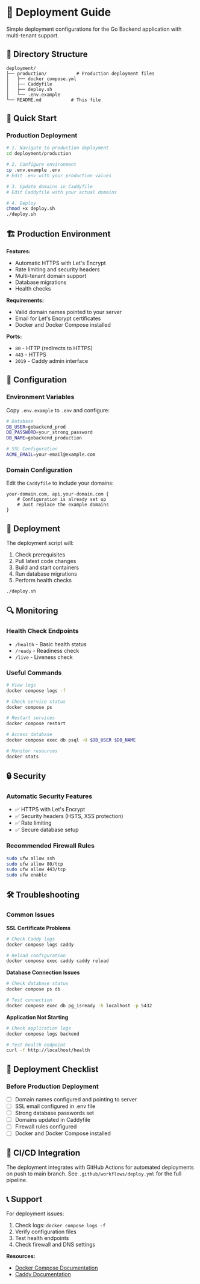 # 🚀 Deployment Guide

Simple deployment configurations for the Go Backend application with multi-tenant support.

## 📁 Directory Structure

```
deployment/
├── production/           # Production deployment files
│   ├── docker compose.yml
│   ├── Caddyfile
│   ├── deploy.sh
│   └── .env.example
└── README.md           # This file
```

## 🎯 Quick Start

### Production Deployment

```bash
# 1. Navigate to production deployment
cd deployment/production

# 2. Configure environment
cp .env.example .env
# Edit .env with your production values

# 3. Update domains in Caddyfile
# Edit Caddyfile with your actual domains

# 4. Deploy
chmod +x deploy.sh
./deploy.sh
```

## 🏗️ Production Environment

**Features:**
- Automatic HTTPS with Let's Encrypt
- Rate limiting and security headers
- Multi-tenant domain support
- Database migrations
- Health checks

**Requirements:**
- Valid domain names pointed to your server
- Email for Let's Encrypt certificates
- Docker and Docker Compose installed

**Ports:**
- `80` - HTTP (redirects to HTTPS)
- `443` - HTTPS
- `2019` - Caddy admin interface

## 🔧 Configuration

### Environment Variables

Copy `.env.example` to `.env` and configure:

```bash
# Database
DB_USER=gobackend_prod
DB_PASSWORD=your_strong_password
DB_NAME=gobackend_production

# SSL Configuration
ACME_EMAIL=your-email@example.com
```

### Domain Configuration

Edit the `Caddyfile` to include your domains:

```
your-domain.com, api.your-domain.com {
    # Configuration is already set up
    # Just replace the example domains
}
```

## 🚀 Deployment

The deployment script will:
1. Check prerequisites
2. Pull latest code changes
3. Build and start containers
4. Run database migrations
5. Perform health checks

```bash
./deploy.sh
```

## 🔍 Monitoring

### Health Check Endpoints

- `/health` - Basic health status
- `/ready` - Readiness check
- `/live` - Liveness check

### Useful Commands

```bash
# View logs
docker compose logs -f

# Check service status
docker compose ps

# Restart services
docker compose restart

# Access database
docker compose exec db psql -U $DB_USER $DB_NAME

# Monitor resources
docker stats
```

## 🔒 Security

### Automatic Security Features
- ✅ HTTPS with Let's Encrypt
- ✅ Security headers (HSTS, XSS protection)
- ✅ Rate limiting
- ✅ Secure database setup

### Recommended Firewall Rules
```bash
sudo ufw allow ssh
sudo ufw allow 80/tcp
sudo ufw allow 443/tcp
sudo ufw enable
```

## 🛠️ Troubleshooting

### Common Issues

**SSL Certificate Problems**
```bash
# Check Caddy logs
docker compose logs caddy

# Reload configuration
docker compose exec caddy caddy reload
```

**Database Connection Issues**
```bash
# Check database status
docker compose ps db

# Test connection
docker compose exec db pg_isready -h localhost -p 5432
```

**Application Not Starting**
```bash
# Check application logs
docker compose logs backend

# Test health endpoint
curl -f http://localhost/health
```

## 📝 Deployment Checklist

### Before Production Deployment

- [ ] Domain names configured and pointing to server
- [ ] SSL email configured in .env file
- [ ] Strong database passwords set
- [ ] Domains updated in Caddyfile
- [ ] Firewall rules configured
- [ ] Docker and Docker Compose installed

## 🔄 CI/CD Integration

The deployment integrates with GitHub Actions for automated deployments on push to main branch. See `.github/workflows/deploy.yml` for the full pipeline.

## 📞 Support

For deployment issues:

1. Check logs: `docker compose logs -f`
2. Verify configuration files
3. Test health endpoints
4. Check firewall and DNS settings

**Resources:**
- [Docker Compose Documentation](https://docs.docker.com/compose/)
- [Caddy Documentation](https://caddyserver.com/docs/)